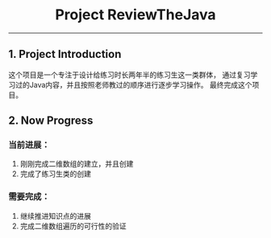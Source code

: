 <h1 style="text-align:center"> Project ReviewTheJava</h1>

---

## 1. Project Introduction
这个项目是一个专注于设计给练习时长两年半的练习生这一类群体，
通过复习学习过的Java内容，并且按照老师教过的顺序进行逐步学习操作。
最终完成这个项目。

## 2. Now Progress
### 当前进展：
1) 刚刚完成二维数组的建立，并且创建
2) 完成了练习生类的创建

### 需要完成：
1) 继续推进知识点的进展
2) 完成二维数组遍历的可行性的验证